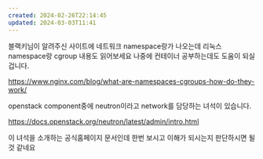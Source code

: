 ```yaml
---
created: 2024-02-26T22:14:45
updated: 2024-03-03T11:41
---
```

블랙키님이 알려주신 사이트에 네트워크 namespace랑가 나오는데  리눅스 namespace랑 cgroup 내용도 읽어보세요 나중에 컨테이너 공부하는데도 도움이 되실겁니다.

https://www.nginx.com/blog/what-are-namespaces-cgroups-how-do-they-work/

openstack component중에 neutron이라고 network를 담당하는 녀석이 있습니다.

https://docs.openstack.org/neutron/latest/admin/intro.html

이 녀석을 소개하는 공식홈페이지 문서인데
한번 보시고 이해가 되시는지 판단하시면 될 것 같네요